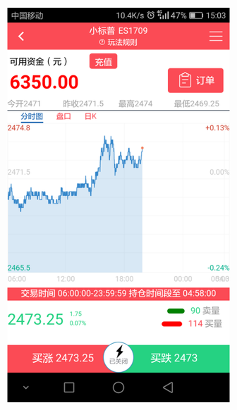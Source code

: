 ![image](https://github.com/downdodoing/HappyTrip/raw/master/images/Screenshot_2017-09-08-15-03-42.png)